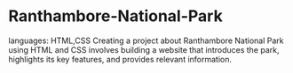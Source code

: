 # Ranthambore-National-Park
languages: HTML,CSS
     Creating a project about Ranthambore National Park using HTML and CSS involves building a website that introduces the park, highlights its key features, and provides relevant information. 
